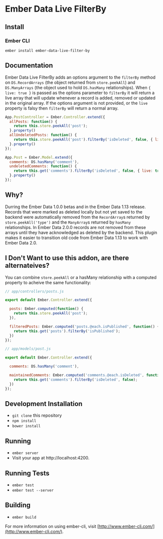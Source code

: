 # Ember Data Live FilterBy



## Install

### Ember CLI

`ember install ember-data-live-filter-by`


## Documentation 

Ember Data Live FilterBy adds an options argument to the `filterBy` method on `DS.RecordArrays` (the object returned from `store.peekAll`) and `DS.ManyArrays` (the object used to hold `DS.hasMany` relationships). When `{ live: true }` is passed as the options parameter to `filterBy` it will return a live array that will update whenever a record is added, removed or updated in the original array. If the options argument is not provided, or the `live` property is falsy then `filterBy` will return a normal array.

```js
App.PostController = Ember.Controller.extend({
  allPosts: function() {
    return this.store.peekAll('post');
  }.property()
  allUndeletedPosts: function() {
    return this.store.peekAll('post').filterBy('isDeleted', false, { live: true });
  }.property()
});
```

```js
App.Post = Ember.Model.extend({
  comments: DS.hasMany('comment'),
  undeletedComments: function() {
    return this.get('comments').filterBy('isDeleted', false, { live: true });
  }.property()
});
```

## Why?

Durring the Ember Data 1.0.0 betas and in the Ember Data 1.13 release. Records that were marked as deleted locally but not yet saved to the backend were automatically removed from the `RecordArray`s returned by `store.peekAll('type')` and the `ManyArray`s returned by `hasMany` relationships. In Ember Data 2.0.0 records are not removed from these arrays until they have acknowledged as deleted by the backend. This plugin makes it easier to transition old code from Ember Data 1.13 to work with Ember Data 2.0.

## I Don't Want to use this addon, are there alternateives?

You can combine `store.peekAll` or a hasMany relationship with a computed property to acheive the same functionality:

```js
// app/controllers/posts.js

export default Ember.Controller.extend({

  posts: Ember.computed(function() {
    return this.store.peekAll('post');
  }),

  filteredPosts: Ember.computed('posts.@each.isPublished', function() {
    return this.get('posts').filterBy('isPublished');
  })
});
```

```js
// app/models/post.js

export default Ember.Controller.extend({

  comments: DS.hasMany('comment'),

  maintainedComments: Ember.computed('comments.@each.isDeleted', function() {
    return this.get('comments').filterBy('isDeleted', false);
  })
});
```

## Development Installation

* `git clone` this repository
* `npm install`
* `bower install`

## Running

* `ember server`
* Visit your app at http://localhost:4200.

## Running Tests

* `ember test`
* `ember test --server`

## Building

* `ember build`

For more information on using ember-cli, visit [http://www.ember-cli.com/](http://www.ember-cli.com/).

